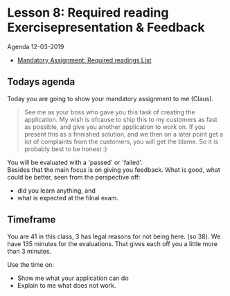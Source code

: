 # Lesson 8: Required reading Exercisepresentation & Feedback
Agenda 12-03-2019

* [Mandatory Assignment: Required readings List](https://github.com/python-elective-1-spring-2019/Lesson-07-Required-reading-Exercise/tree/master/exercises)

## Todays agenda
Today you are going to show your mandatory assignment to me (Claus).  
> See me as your boss who gave you this task of creating the application. My wish is ofcause to ship this to my customers as fast as possible, and give you another application to work on. If you present this as a finnished solution, and we then on a later point get a lot of complaints from the customers, you will get the blame. So it is probably best to be honest :)

You will be evaluated with a 'passed' or 'failed'.  
Besides that the main focus is on giving you feedback. What is good, what could be better, seen from the perspective off: 
* did you learn anything, and 
* what is expected at the filnal exam. 

## Timeframe
You are 41 in this class, 3 has legal reasons for not being here. (so 38). We have 135 minutes for the evaluations. That gives each off you a little more than 3 minutes. 

Use the time on:
* Show me what your application can do
* Explain to me what does not work.





